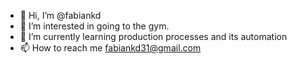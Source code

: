 - 👋 Hi, I’m @fabiankd
- 👀 I’m interested in going to the gym. 
- 🌱 I’m currently learning production processes and its automation
- 📫 How to reach me fabiankd31@gmail.com
